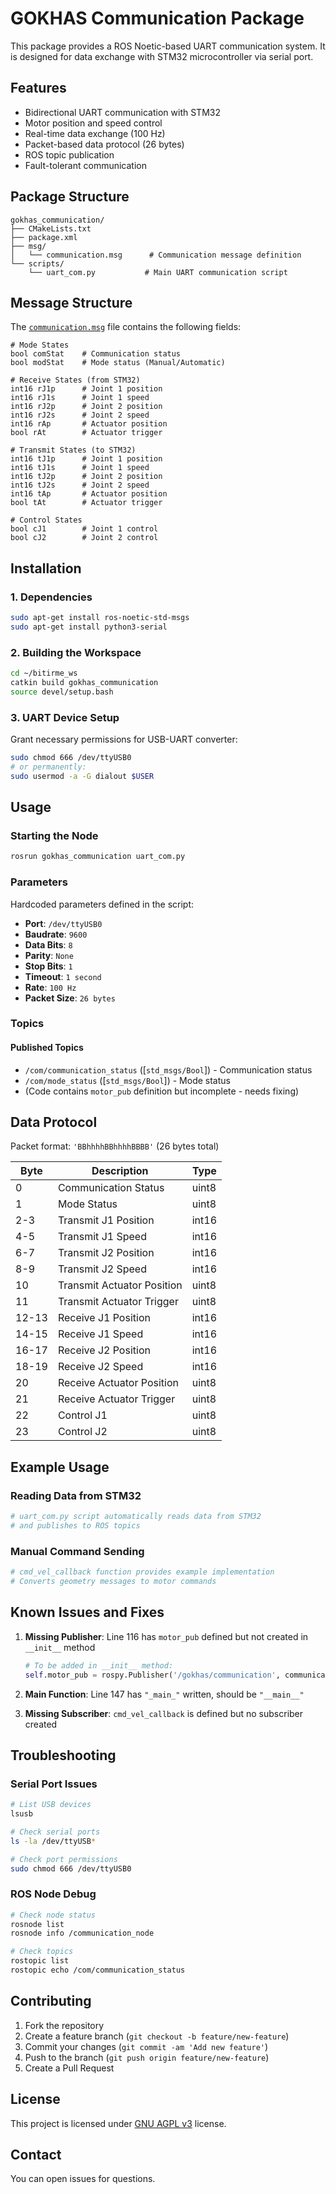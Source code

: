 # GOKHAS Communication Package

This package provides a ROS Noetic-based UART communication system. It is designed for data exchange with STM32 microcontroller via serial port.

## Features

- Bidirectional UART communication with STM32
- Motor position and speed control
- Real-time data exchange (100 Hz)
- Packet-based data protocol (26 bytes)
- ROS topic publication
- Fault-tolerant communication

## Package Structure

```
gokhas_communication/
├── CMakeLists.txt
├── package.xml
├── msg/
│   └── communication.msg      # Communication message definition
└── scripts/
    └── uart_com.py           # Main UART communication script
```

## Message Structure

The [`communication.msg`](msg/communication.msg) file contains the following fields:

```
# Mode States
bool comStat    # Communication status
bool modStat    # Mode status (Manual/Automatic)

# Receive States (from STM32)
int16 rJ1p      # Joint 1 position
int16 rJ1s      # Joint 1 speed
int16 rJ2p      # Joint 2 position
int16 rJ2s      # Joint 2 speed
int16 rAp       # Actuator position
bool rAt        # Actuator trigger

# Transmit States (to STM32)
int16 tJ1p      # Joint 1 position
int16 tJ1s      # Joint 1 speed
int16 tJ2p      # Joint 2 position
int16 tJ2s      # Joint 2 speed
int16 tAp       # Actuator position
bool tAt        # Actuator trigger

# Control States
bool cJ1        # Joint 1 control
bool cJ2        # Joint 2 control
```

## Installation

### 1. Dependencies

```bash
sudo apt-get install ros-noetic-std-msgs
sudo apt-get install python3-serial
```

### 2. Building the Workspace

```bash
cd ~/bitirme_ws
catkin build gokhas_communication
source devel/setup.bash
```

### 3. UART Device Setup

Grant necessary permissions for USB-UART converter:

```bash
sudo chmod 666 /dev/ttyUSB0
# or permanently:
sudo usermod -a -G dialout $USER
```

## Usage

### Starting the Node

```bash
rosrun gokhas_communication uart_com.py
```

### Parameters

Hardcoded parameters defined in the script:

- **Port**: `/dev/ttyUSB0`
- **Baudrate**: `9600`
- **Data Bits**: `8`
- **Parity**: `None`
- **Stop Bits**: `1`
- **Timeout**: `1 second`
- **Rate**: `100 Hz`
- **Packet Size**: `26 bytes`

### Topics

#### Published Topics

- `/com/communication_status` ([`std_msgs/Bool`]) - Communication status
- `/com/mode_status` ([`std_msgs/Bool`]) - Mode status
- (Code contains `motor_pub` definition but incomplete - needs fixing)

## Data Protocol

Packet format: `'BBhhhhBBhhhhBBBB'` (26 bytes total)

| Byte | Description | Type |
|------|-------------|------|
| 0 | Communication Status | uint8 |
| 1 | Mode Status | uint8 |
| 2-3 | Transmit J1 Position | int16 |
| 4-5 | Transmit J1 Speed | int16 |
| 6-7 | Transmit J2 Position | int16 |
| 8-9 | Transmit J2 Speed | int16 |
| 10 | Transmit Actuator Position | uint8 |
| 11 | Transmit Actuator Trigger | uint8 |
| 12-13 | Receive J1 Position | int16 |
| 14-15 | Receive J1 Speed | int16 |
| 16-17 | Receive J2 Position | int16 |
| 18-19 | Receive J2 Speed | int16 |
| 20 | Receive Actuator Position | uint8 |
| 21 | Receive Actuator Trigger | uint8 |
| 22 | Control J1 | uint8 |
| 23 | Control J2 | uint8 |

## Example Usage

### Reading Data from STM32

```python
# uart_com.py script automatically reads data from STM32
# and publishes to ROS topics
```

### Manual Command Sending

```python
# cmd_vel_callback function provides example implementation
# Converts geometry messages to motor commands
```

## Known Issues and Fixes

1. **Missing Publisher**: Line 116 has `motor_pub` defined but not created in `__init__` method
   
   ```python
   # To be added in __init__ method:
   self.motor_pub = rospy.Publisher('/gokhas/communication', communication, queue_size=1)
   ```

2. **Main Function**: Line 147 has `"_main_"` written, should be `"__main__"`

3. **Missing Subscriber**: `cmd_vel_callback` is defined but no subscriber created

## Troubleshooting

### Serial Port Issues

```bash
# List USB devices
lsusb

# Check serial ports
ls -la /dev/ttyUSB*

# Check port permissions
sudo chmod 666 /dev/ttyUSB0
```

### ROS Node Debug

```bash
# Check node status
rosnode list
rosnode info /communication_node

# Check topics
rostopic list
rostopic echo /com/communication_status
```

## Contributing

1. Fork the repository
2. Create a feature branch (`git checkout -b feature/new-feature`)
3. Commit your changes (`git commit -am 'Add new feature'`)
4. Push to the branch (`git push origin feature/new-feature`)
5. Create a Pull Request

## License

This project is licensed under [GNU AGPL v3](LICENSE) license.

## Contact

You can open issues for questions.